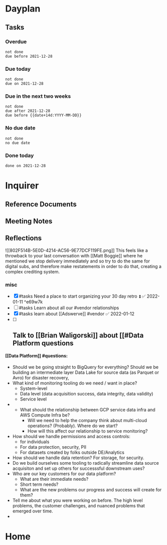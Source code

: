 # Dayplan
## Tasks
### Overdue
```tasks
not done
due before 2021-12-28
```
### Due today
```tasks
not done
due on 2021-12-28
```
### Due in the next two weeks
```tasks
not done
due after 2021-12-28
due before {{date+14d:YYYY-MM-DD}}
```
### No due date
```tasks
not done
no due date
```
### Done today
```tasks
done on 2021-12-28
```
# Inquirer
## Reference Documents
## Meeting Notes
## Reflections

![[802F514B-5E0D-4214-AC56-9E77DCF119FE.png]]
This feels like a throwback to your last conversation with [[Matt Boggie]] where he mentioned we stop delivery immediately and so try to do the same for digital subs, and therefore make restatements in order to do that, creating a complex crediting system.
### misc
- [x] #tasks Need a place to start organizing your 30 day retro ⏫ ✅ 2022-01-11 ^e69w7k
- [ ] #tasks Learn about all our #vendor relationships
- [x] #tasks learn about [[Adswerve]] #vendor ✅ 2022-01-12
- [ ] Talk to [[Brian Waligorski]] about [[#Data Platform questions
	-
#### [[Data Platform]] #questions:
- Should we be going straight to BigQuery for everything? Should we be building an intermediate layer Data Lake for source data (as Parquet or Avro) for disaster recovery,
- What kind of monitoring tooling do we need / want in place?
	- System-level
	- Data level (data acquisition success, data integrity, data validity)
	- Service level
- - What should the relationship between GCP service data infra and AWS Compute Infra be?
	- Will we need to help the company think about multi-cloud operations? (Probably). Where do we start?
	- How will this affect our relationship to service monitoring?
- How should we handle permissions and access controls:
	- for individuals
	- For data protection, security, PII
	- For datasets created by folks outside DE/Analytics
- How should we handle data retention? For storage, for security.
- Do we build ourselves some tooling to radically streamline data source acquisiton and set up others for successsful downstream uses?
- Who are our key customers for our data platform?
	- What are their immediate needs?
	- Short term needs?
	- What are the new problems our progress and success will create for them?
- Tell me about what you were working on before. The high level problems, the customer challenges, and nuanced problems that emerged over time.
-
# Home